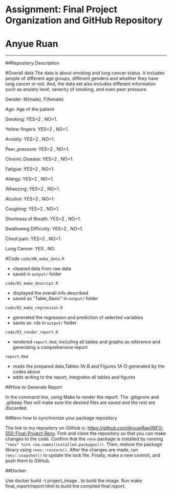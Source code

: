 # Assignment: Final Project Organization and GitHub Repository
# Anyue Ruan

------------------------------------------------------------------------

##Repository Description

#Overall data
The data is about smoking and lung cancer status. It includes people of different age groups, different genders and whether they have lung cancer or not. And, the data set also includes different information such as anxiety level, severity of smoking, and even peer pressure.

Gender: M(male), F(female)

Age: Age of the patient

Smoking: YES=2 , NO=1.

Yellow fingers: YES=2 , NO=1.

Anxiety: YES=2 , NO=1.

Peer_pressure: YES=2 , NO=1.

Chronic Disease: YES=2 , NO=1.

Fatigue: YES=2 , NO=1.

Allergy: YES=2 , NO=1.

Wheezing: YES=2 , NO=1.

Alcohol: YES=2 , NO=1.

Coughing: YES=2 , NO=1.

Shortness of Breath: YES=2 , NO=1.

Swallowing Difficulty: YES=2 , NO=1.

Chest pain: YES=2 , NO=1.

Lung Cancer: YES , NO.

#Code
`code/00_make_data.R`

  - cleaned data from raw data
  - saved in `output/` folder

`code/01_make_descript.R`

  - displayed the overall info described
  - saved as "Table_Basic" in `output/` folder

`code/02_make_regression.R`

  - generated the regression and prediction of selected variables
  - saves as .rds in `output/` folder

`code/03_render_report.R`

  - rendered `report.Rmd`, including all tables and graphs as reference and generating a comprehensive report

`report.Rmd`

  - reads the prepared data,Tables 1A-B and Figures 1A-D generated by the codes above
  - adds writing to the report, integrates all tables and figures
  
##How to Generate Report

In the command line, using Make to render the report. The .gitignore and .gitkeep files will make sure the desired files are saved and the rest are discarded. 

##Renv  how to synchronize your package repository

The link to my repository on GitHub is: https://github.com/AnyueRae/INFO-550-Final-Project-Renv. Fork and clone the repository so that you can make changes to the code. Confirm that the `renv` package is installed by running `"renv" %in% row.names(installed.packages())`. Then, restore the package library using `renv::restore()`. After the changes are made, run `renv::snapshot()` to update the lock file. Finally, make a new commit, and push them to GitHub. 

##Docker

Use docker build -t project_image . to build the image. Run make final_report/report.html to build the compiled final report.


